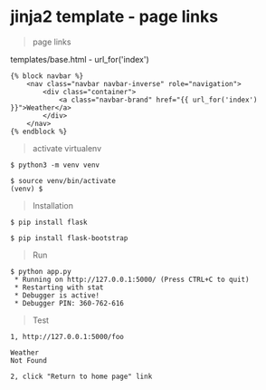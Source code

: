# jinja2 template - page links

> page links

templates/base.html - url_for('index')

```
{% block navbar %}
    <nav class="navbar navbar-inverse" role="navigation">
        <div class="container">
            <a class="navbar-brand" href="{{ url_for('index') }}">Weather</a>
        </div>
    </nav>
{% endblock %}
```

> activate virtualenv

```
$ python3 -m venv venv

$ source venv/bin/activate
(venv) $ 
```

> Installation

```
$ pip install flask

$ pip install flask-bootstrap
```

> Run

```
$ python app.py 
 * Running on http://127.0.0.1:5000/ (Press CTRL+C to quit)
 * Restarting with stat
 * Debugger is active!
 * Debugger PIN: 360-762-616
```

> Test

```
1, http://127.0.0.1:5000/foo

Weather
Not Found

2, click "Return to home page" link
```
